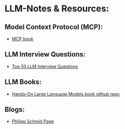 # LLM-Notes & Resources:
  
## Model Context Protocol (MCP):
- [MCP book](https://www.linkedin.com/posts/akshay-pachaar_an-illustrated-guide-to-mcp-activity-7344360322851344384-DBnc?utm_source=share&utm_medium=member_desktop&rcm=ACoAAAgksdYBFu3_vG0bwXWdh93rSqV1J1ghMP4)  

## LLM Interview Questions:
- [Top 50 LLM Interview Questions](https://www.linkedin.com/posts/maxime-labonne_top-50-llm-interview-questions-activity-7345384063345602560-1-T1?utm_source=share&utm_medium=member_desktop&rcm=ACoAAAgksdYBFu3_vG0bwXWdh93rSqV1J1ghMP4)  

## LLM Books:
- [Hands-On Large Language Models book github repo](https://www.linkedin.com/posts/charlywargnier_7-github-repos-that-make-you-feel-unstoppable-activity-7344990777166426112-McxS?utm_source=share&utm_medium=member_android&rcm=ACoAAAgksdYBFu3_vG0bwXWdh93rSqV1J1ghMP4)  

## Blogs:
- [Philipp Schmid Page](https://www.philschmid.de/)  
